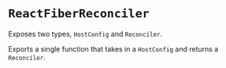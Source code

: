 # `ReactFiberReconciler`

Exposes two types, `HostConfig` and `Reconciler`.

Exports a single function that takes in a `HostConfig` and returns a `Reconciler`.

